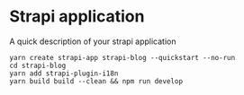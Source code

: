 # Strapi application

A quick description of your strapi application

```shell
yarn create strapi-app strapi-blog --quickstart --no-run
cd strapi-blog
yarn add strapi-plugin-i18n
yarn build build --clean && npm run develop
```
